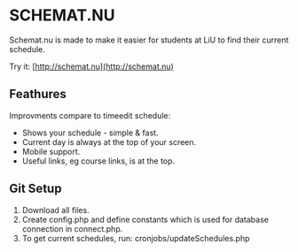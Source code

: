 SCHEMAT.NU
==========

Schemat.nu is made to make it easier for students at LiU to find their current schedule.

Try it:
[http://schemat.nu](http://schemat.nu)

Feathures
-
Improvments compare to timeedit schedule:

* Shows your schedule - simple & fast.
* Current day is always at the top of your screen.
* Mobile support.
* Useful links, eg course links, is at the top. 

Git Setup
-
1. Download all files.
2. Create config.php and define constants which is used for database connection in connect.php.
3. To get current schedules, run: cronjobs/updateSchedules.php
